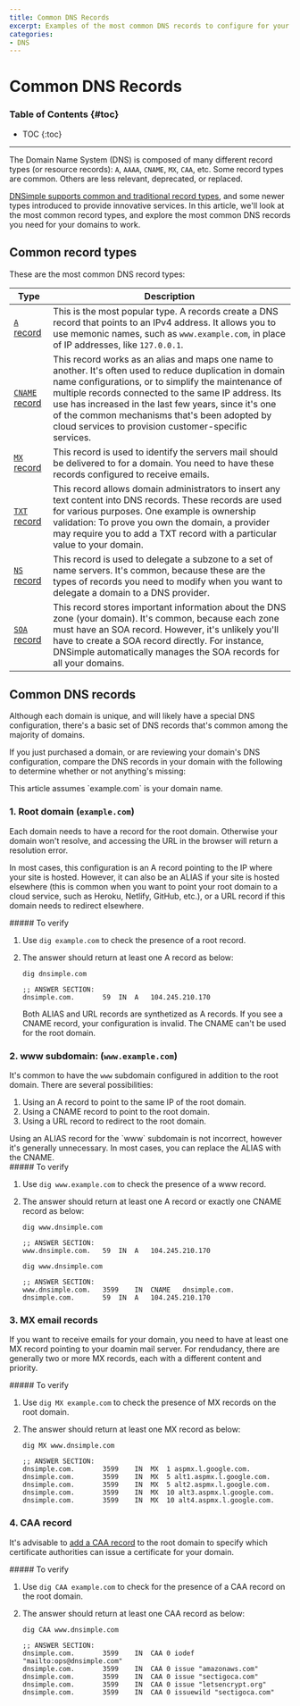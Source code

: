 ```yaml
---
title: Common DNS Records
excerpt: Examples of the most common DNS records to configure for your domain.
categories:
- DNS
---
```


# Common DNS Records

### Table of Contents {#toc}

* TOC
{:toc}

---

The Domain Name System (DNS) is composed of many different record types (or resource records): `A`, `AAAA`, `CNAME`, `MX`, `CAA`, etc. Some record types are common. Others are less relevant, deprecated, or replaced.

[DNSimple supports common and traditional record types](/articles/supported-dns-records), and some newer types introduced to provide innovative services. In this article, we'll look at the most common record types, and explore the most common DNS records you need for your domains to work.


## Common record types

These are the most common DNS record types:

| Type | Description |
|------|-------------|
| [`A` record](/articles/a-record) | This is the most popular type. A records create a DNS record that points to an IPv4 address. It allows you to use memonic names, such as `www.example.com`, in place of IP addresses, like `127.0.0.1`. |
| [`CNAME` record](/articles/cname-record) | This record works as an alias and maps one name to another. It's often used to reduce duplication in domain name configurations, or to simplify the maintenance of multiple records connected to the same IP address. Its use has increased in the last few years, since it's one of the common mechanisms that's been adopted by cloud services to provision customer-specific services. |
| [`MX` record](/articles/mx-record) | This record is used to identify the servers mail should be delivered to for a domain. You need to have these records configured to receive emails. |
| [`TXT` record](/articles/txt-record) | This record allows domain administrators to insert any text content into DNS records. These records are used for various purposes. One example is ownership validation: To prove you own the domain, a provider may require you to add a TXT record with a particular value to your domain. |
| [`NS` record](/articles/ns-record) | This record is used to delegate a subzone to a set of name servers. It's common, because these are the types of records you need to modify when you want to delegate a domain to a DNS provider. |
| [`SOA` record](/articles/soa-record) | This record stores important information about the DNS zone (your domain). It's common, because each zone must have an SOA record. However, it's unlikely you'll have to create a SOA record directly. For instance, DNSimple automatically manages the SOA records for all your domains. |


## Common DNS records

Although each domain is unique, and will likely have a special DNS configuration, there's a basic set of DNS records that's common among the majority of domains.

If you just purchased a domain, or are reviewing your domain's DNS configuration, compare the DNS records in your domain with the following to determine whether or not anything's missing:

<info>
This article assumes `example.com` is your domain name.
</info>

### 1. Root domain (`example.com`)

Each domain needs to have a record for the root domain. Otherwise your domain won't resolve, and accessing the URL in the browser will return a resolution error.

In most cases, this configuration is an A record pointing to the IP where your site is hosted. However, it can also be an ALIAS if your site is hosted elsewhere (this is common when you want to point your root domain to a cloud service, such as Heroku, Netlify, GitHub, etc.), or a URL record if this domain needs to redirect elsewhere.

<div class="section-steps" markdown="1">
##### To verify

1. Use `dig example.com` to check the presence of a root record.
1. The answer should return at least one A record as below:

    ```
    dig dnsimple.com

    ;; ANSWER SECTION:
    dnsimple.com.		59	IN	A	104.245.210.170
    ```

    <info>
    Both ALIAS and URL records are synthetized as A records.
    </info>

    <note>
    If you see a CNAME record, your configuration is invalid. The CNAME can't be used for the root domain.
    </note>
</div>

### 2. www subdomain: (`www.example.com`)

It's common to have the `www` subdomain configured in addition to the root domain. There are several possibilities:

1. Using an A record to point to the same IP of the root domain.
2. Using a CNAME record to point to the root domain.
3. Using a URL record to redirect to the root domain.

<tip>
Using an ALIAS record for the `www` subdomain is not incorrect, however it's generally unnecessary. In most cases, you can replace the ALIAS with the CNAME.
</tip>

<div class="section-steps" markdown="1">
##### To verify

1. Use `dig www.example.com` to check the presence of a www record.
1. The answer should return at least one A record or exactly one CNAME record as below:

    ```
    dig www.dnsimple.com

    ;; ANSWER SECTION:
    www.dnsimple.com.	59	IN	A	104.245.210.170
    ```

    ```
    dig www.dnsimple.com

    ;; ANSWER SECTION:
    www.dnsimple.com.	3599	IN	CNAME	dnsimple.com.
    dnsimple.com.		59	IN	A	104.245.210.170
    ```
</div>

### 3. MX email records

If you want to receive emails for your domain, you need to have at least one MX record pointing to your doamin mail server. For rendudancy, there are generally two or more MX records, each with a different content and priority.

<div class="section-steps" markdown="1">
##### To verify

1. Use `dig MX example.com` to check the presence of MX records on the root domain.
1. The answer should return at least one MX record as below:

    ```
    dig MX www.dnsimple.com

    ;; ANSWER SECTION:
    dnsimple.com.		3599	IN	MX	1 aspmx.l.google.com.
    dnsimple.com.		3599	IN	MX	5 alt1.aspmx.l.google.com.
    dnsimple.com.		3599	IN	MX	5 alt2.aspmx.l.google.com.
    dnsimple.com.		3599	IN	MX	10 alt3.aspmx.l.google.com.
    dnsimple.com.		3599	IN	MX	10 alt4.aspmx.l.google.com.
    ```
</div>

### 4. CAA record

It's advisable to [add a CAA record](/articles/caa-record) to the root domain to specify which certificate authorities can issue a certificate for your domain.

<div class="section-steps" markdown="1">
##### To verify

1. Use `dig CAA example.com` to check for the presence of a CAA record on the root domain.
1. The answer should return at least one CAA record as below:

    ```
    dig CAA www.dnsimple.com

    ;; ANSWER SECTION:
    dnsimple.com.		3599	IN	CAA	0 iodef "mailto:ops@dnsimple.com"
    dnsimple.com.		3599	IN	CAA	0 issue "amazonaws.com"
    dnsimple.com.		3599	IN	CAA	0 issue "sectigoca.com"
    dnsimple.com.		3599	IN	CAA	0 issue "letsencrypt.org"
    dnsimple.com.		3599	IN	CAA	0 issuewild "sectigoca.com"
    ```
</div>
